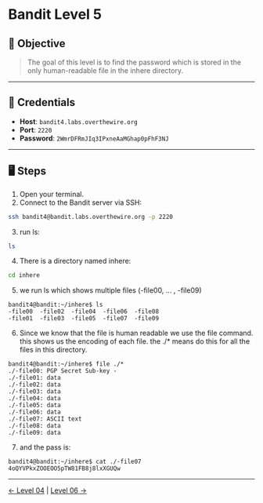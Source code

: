 # Bandit Level 5

## 🧩 Objective

> The goal of this level is to find the password which is stored in the only human-readable file in the inhere directory.

---

## 🧪 Credentials

- **Host**: `bandit4.labs.overthewire.org`
- **Port**: `2220`
- **Password**: `2WmrDFRmJIq3IPxneAaMGhap0pFhF3NJ`

---

## 🖥️ Steps

1. Open your terminal.
2. Connect to the Bandit server via SSH:

```bash
ssh bandit4@bandit.labs.overthewire.org -p 2220
```
3. run ls:
```bash
ls
```
4. There is a directory named inhere:
```bash
cd inhere
```
5. we run ls which shows multiple files (-file00, ... , -file09)
```
bandit4@bandit:~/inhere$ ls
-file00  -file02  -file04  -file06  -file08
-file01  -file03  -file05  -file07  -file09

```
6. Since we know that the file is human readable we use the file command. this shows us the encoding of each file. the ./* means do this for all the files in this directory.
```
bandit4@bandit:~/inhere$ file ./*
./-file00: PGP Secret Sub-key -
./-file01: data
./-file02: data
./-file03: data
./-file04: data
./-file05: data
./-file06: data
./-file07: ASCII text
./-file08: data
./-file09: data
```
7. and the pass is:
```
bandit4@bandit:~/inhere$ cat ./-file07
4oQYVPkxZOOEOO5pTW81FB8j8lxXGUQw
```
---
[← Level 04](./level04.md) | [Level 06 →](./level06.md)
